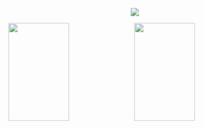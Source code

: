 <p align="center">
  <img src="https://komarev.com/ghpvc/?username=YuriMendess&color=83a598"/>
</p>

<div>
  <img
    width="49%"
    height="195px"
    src="https://github-readme-stats.vercel.app/api?username=yurimds10&show_icons=true&bg_color=282828&text_color=ebdbb2&title_color=83a598&icon_color=83a598&border_color=ebdbb2&border_radius=10px"
  />
  <img
    width="49%"
    height="195px"
    src="https://github-readme-stats.vercel.app/api/top-langs/?username=yurimds10&layout=compact&bg_color=282828&text_color=ebdbb2&title_color=83a598&border_color=ebdbb2&border_radius=10px"
  />
</div>
